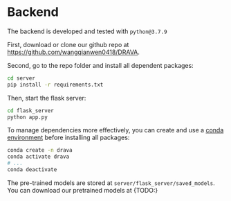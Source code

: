 # Backend

The backend is developed and tested with `python@3.7.9`

First, download or clone our github repo at https://github.com/wangqianwen0418/DRAVA.

Second, go to the repo folder and install all dependent packages:

```sh
cd server
pip install -r requirements.txt
```

Then, start the flask server:

```sh
cd flask_server
python app.py
```

To manage dependencies more effectively, you can create and use a [conda environment](https://docs.conda.io/projects/conda/en/latest/user-guide/tasks/manage-environments.html) before installing all packages:

```sh
conda create -n drava
conda activate drava
# ...
conda deactivate
```

The pre-trained models are stored at `server/flask_server/saved_models`.
You can download our pretrained models at {TODO:}
